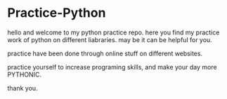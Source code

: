 # Practice-Python

hello and welcome to my python practice repo. here you find my practice work of python on different liabraries. may be it can be helpful for you.

practice have been done through online stuff on different websites.

practice yourself to increase programing skills, and make your day more PYTHONIC.

thank you.
